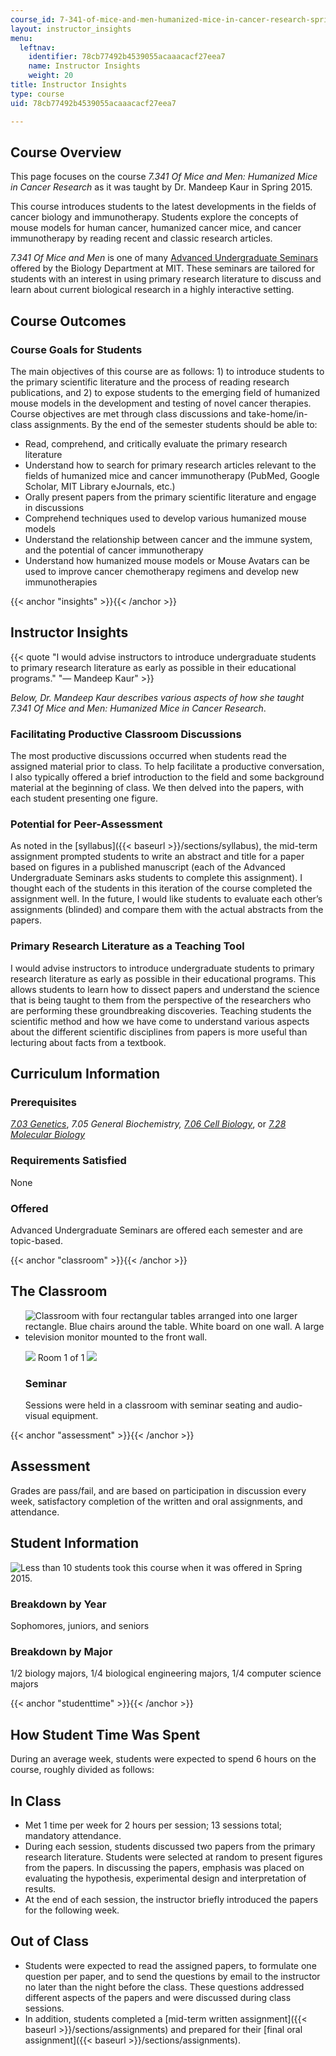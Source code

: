 ```yaml
---
course_id: 7-341-of-mice-and-men-humanized-mice-in-cancer-research-spring-2015
layout: instructor_insights
menu:
  leftnav:
    identifier: 78cb77492b4539055acaaacacf27eea7
    name: Instructor Insights
    weight: 20
title: Instructor Insights
type: course
uid: 78cb77492b4539055acaaacacf27eea7

---
```


Course Overview
---------------

This page focuses on the course _7.341 Of Mice and Men: Humanized Mice in Cancer Research_ as it was taught by Dr. Mandeep Kaur in Spring 2015.

This course introduces students to the latest developments in the fields of cancer biology and immunotherapy. Students explore the concepts of mouse models for human cancer, humanized cancer mice, and cancer immunotherapy by reading recent and classic research articles.

_7.341 Of Mice and Men_ is one of many [Advanced Undergraduate Seminars](https://biology.mit.edu/undergraduate/course_listings/advanced_undergraduate_seminars) offered by the Biology Department at MIT. These seminars are tailored for students with an interest in using primary research literature to discuss and learn about current biological research in a highly interactive setting.

Course Outcomes
---------------

### Course Goals for Students

The main objectives of this course are as follows: 1) to introduce students to the primary scientific literature and the process of reading research publications, and 2) to expose students to the emerging field of humanized mouse models in the development and testing of novel cancer therapies. Course objectives are met through class discussions and take-home/in-class assignments. By the end of the semester students should be able to:

*   Read, comprehend, and critically evaluate the primary research literature
*   Understand how to search for primary research articles relevant to the fields of humanized mice and cancer immunotherapy (PubMed, Google Scholar, MIT Library eJournals, etc.)
*   Orally present papers from the primary scientific literature and engage in discussions
*   Comprehend techniques used to develop various humanized mouse models
*   Understand the relationship between cancer and the immune system, and the potential of cancer immunotherapy
*   Understand how humanized mouse models or Mouse Avatars can be used to improve cancer chemotherapy regimens and develop new immunotherapies

{{< anchor "insights" >}}{{< /anchor >}}

Instructor Insights
-------------------

{{< quote "I would advise instructors to introduce undergraduate students to primary research literature as early as possible in their educational programs." "— Mandeep Kaur" >}}

_Below, Dr. Mandeep Kaur describes various aspects of how she taught_ _7.341_ _Of Mice and Men: Humanized Mice in Cancer Research_.

### Facilitating Productive Classroom Discussions

The most productive discussions occurred when students read the assigned material prior to class. To help facilitate a productive conversation, I also typically offered a brief introduction to the field and some background material at the beginning of class. We then delved into the papers, with each student presenting one figure.

### Potential for Peer-Assessment

As noted in the [syllabus]({{< baseurl >}}/sections/syllabus), the mid-term assignment prompted students to write an abstract and title for a paper based on figures in a published manuscript (each of the Advanced Undergraduate Seminars asks students to complete this assignment). I thought each of the students in this iteration of the course completed the assignment well. In the future, I would like students to evaluate each other’s assignments (blinded) and compare them with the actual abstracts from the papers.

### Primary Research Literature as a Teaching Tool

I would advise instructors to introduce undergraduate students to primary research literature as early as possible in their educational programs. This allows students to learn how to dissect papers and understand the science that is being taught to them from the perspective of the researchers who are performing these groundbreaking discoveries. Teaching students the scientific method and how we have come to understand various aspects about the different scientific disciplines from papers is more useful than lecturing about facts from a textbook.

Curriculum Information
----------------------

### Prerequisites

[_7.03 Genetics_](/courses/7-03-genetics-fall-2004/), _7.05 General Biochemistry,_ [_7.06 Cell Biology_](/courses/7-06-cell-biology-spring-2007/), or [_7.28 Molecular Biology_](/courses/7-28-molecular-biology-spring-2005/)

### Requirements Satisfied

None

### Offered

Advanced Undergraduate Seminars are offered each semester and are topic-based.

{{< anchor "classroom" >}}{{< /anchor >}}

The Classroom
-------------

*   ![Classroom with four rectangular tables arranged into one larger rectangle. Blue chairs around the table. White board on one wall. A large television monitor mounted to the front wall.](/coursemedia/7-341-of-mice-and-men-humanized-mice-in-cancer-research-spring-2015/a9ea0ec6f793d0c0dc2b49b9c9e33def_7.341_classroom.jpg)
    
    ![](/images/educator/classroom_prev_dim.png) Room 1 of 1 ![](/images/educator/classroom_next_dim.png)
    
    ### Seminar
    
    Sessions were held in a classroom with seminar seating and audio-visual equipment.
    

{{< anchor "assessment" >}}{{< /anchor >}}

Assessment
----------

Grades are pass/fail, and are based on participation in discussion every week, satisfactory completion of the written and oral assignments, and attendance.

Student Information
-------------------

![Less than 10 students took this course when it was offered in Spring 2015.](/coursemedia/7-341-of-mice-and-men-humanized-mice-in-cancer-research-spring-2015/c77f6fddbf1ec424f832d6944216ce7f_ocwimage.2016-03-15.9808112984)

### Breakdown by Year

Sophomores, juniors, and seniors

### Breakdown by Major

1/2 biology majors, 1/4 biological engineering majors, 1/4 computer science majors

{{< anchor "studenttime" >}}{{< /anchor >}}

How Student Time Was Spent
--------------------------

During an average week, students were expected to spend 6 hours on the course, roughly divided as follows:

In Class
--------

*   Met 1 time per week for 2 hours per session; 13 sessions total; mandatory attendance.
*   During each session, students discussed two papers from the primary research literature. Students were selected at random to present figures from the papers. In discussing the papers, emphasis was placed on evaluating the hypothesis, experimental design and interpretation of results.
*   At the end of each session, the instructor briefly introduced the papers for the following week.

Out of Class
------------

*   Students were expected to read the assigned papers, to formulate one question per paper, and to send the questions by email to the instructor no later than the night before the class. These questions addressed different aspects of the papers and were discussed during class sessions.
*   In addition, students completed a [mid-term written assignment]({{< baseurl >}}/sections/assignments) and prepared for their [final oral assignment]({{< baseurl >}}/sections/assignments).